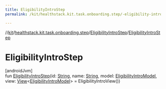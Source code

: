 ```yaml
---
title: EligibilityIntroStep
permalink: /kit/healthstack.kit.task.onboarding.step/-eligibility-intro-step/-eligibility-intro-step.html

---
```

//[kit](/kit.html)/[healthstack.kit.task.onboarding.step](../index.html)/[EligibilityIntroStep](index.html)/[EligibilityIntroStep](-eligibility-intro-step.html)



# EligibilityIntroStep



[androidJvm]\
fun [EligibilityIntroStep](-eligibility-intro-step.html)(id: [String](https://kotlinlang.org/api/latest/jvm/stdlib/kotlin/-string/index.html), name: [String](https://kotlinlang.org/api/latest/jvm/stdlib/kotlin/-string/index.html), model: [EligibilityIntroModel](../../healthstack.kit.task.onboarding.model/-eligibility-intro-model/index.html), view: [View](../../healthstack.kit.task.base/-view/index.html)&lt;[EligibilityIntroModel](../../healthstack.kit.task.onboarding.model/-eligibility-intro-model/index.html)&gt; = EligibilityIntroView())




